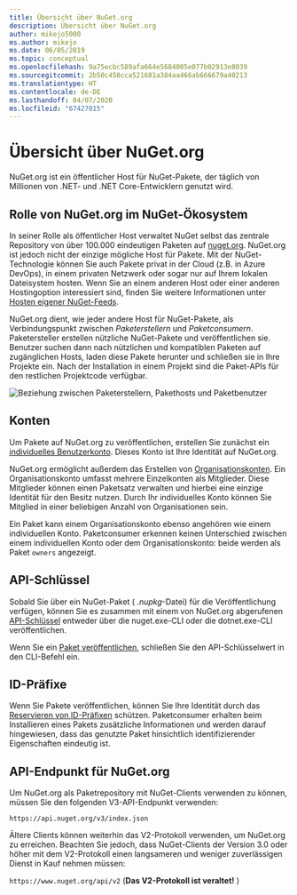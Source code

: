 ```yaml
---
title: Übersicht über NuGet.org
description: Übersicht über NuGet.org
author: mikejo5000
ms.author: mikejo
ms.date: 06/05/2019
ms.topic: conceptual
ms.openlocfilehash: 9a75ecbc589afa664e5684005e077b02913e8039
ms.sourcegitcommit: 2b50c450cca521681a384aa466ab666679a40213
ms.translationtype: HT
ms.contentlocale: de-DE
ms.lasthandoff: 04/07/2020
ms.locfileid: "67427015"
---
```

# <a name="overview-of-nugetorg"></a>Übersicht über NuGet.org

NuGet.org ist ein öffentlicher Host für NuGet-Pakete, der täglich von Millionen von .NET- und .NET Core-Entwicklern genutzt wird.

## <a name="role-of-nugetorg-in-the-nuget-ecosystem"></a>Rolle von NuGet.org im NuGet-Ökosystem

In seiner Rolle als öffentlicher Host verwaltet NuGet selbst das zentrale Repository von über 100.000 eindeutigen Paketen auf [nuget.org](https://www.nuget.org). NuGet.org ist jedoch nicht der einzige mögliche Host für Pakete. Mit der NuGet-Technologie können Sie auch Pakete privat in der Cloud (z.B. in Azure DevOps), in einem privaten Netzwerk oder sogar nur auf Ihrem lokalen Dateisystem hosten. Wenn Sie an einem anderen Host oder einer anderen Hostingoption interessiert sind, finden Sie weitere Informationen unter [Hosten eigener NuGet-Feeds](../hosting-packages/overview.md).

NuGet.org dient, wie jeder andere Host für NuGet-Pakete, als Verbindungspunkt zwischen *Paketerstellern* und *Paketconsumern*. Paketersteller erstellen nützliche NuGet-Pakete und veröffentlichen sie. Benutzer suchen dann nach nützlichen und kompatiblen Paketen auf zugänglichen Hosts, laden diese Pakete herunter und schließen sie in Ihre Projekte ein. Nach der Installation in einem Projekt sind die Paket-APIs für den restlichen Projektcode verfügbar.

![Beziehung zwischen Paketerstellern, Pakethosts und Paketbenutzer](media/nuget-roles.png)

## <a name="accounts"></a>Konten

Um Pakete auf NuGet.org zu veröffentlichen, erstellen Sie zunächst ein [individuelles Benutzerkonto](individual-accounts.md). Dieses Konto ist Ihre Identität auf NuGet.org.

NuGet.org ermöglicht außerdem das Erstellen von [Organisationskonten](organizations-on-nuget-org.md). Ein Organisationskonto umfasst mehrere Einzelkonten als Mitglieder. Diese Mitglieder können einen Paketsatz verwalten und hierbei eine einzige Identität für den Besitz nutzen. Durch Ihr individuelles Konto können Sie Mitglied in einer beliebigen Anzahl von Organisationen sein.

Ein Paket kann einem Organisationskonto ebenso angehören wie einem individuellen Konto. Paketconsumer erkennen keinen Unterschied zwischen einem individuellen Konto oder dem Organisationskonto: beide werden als Paket `owners` angezeigt.

## <a name="api-keys"></a>API-Schlüssel

Sobald Sie über ein NuGet-Paket ( *.nupkg*-Datei) für die Veröffentlichung verfügen, können Sie es zusammen mit einem von NuGet.org abgerufenen [API-Schlüssel](scoped-api-keys.md) entweder über die nuget.exe-CLI oder die dotnet.exe-CLI veröffentlichen.

Wenn Sie ein [Paket veröffentlichen](../create-packages/creating-a-package.md), schließen Sie den API-Schlüsselwert in den CLI-Befehl ein.

## <a name="id-prefixes"></a>ID-Präfixe

Wenn Sie Pakete veröffentlichen, können Sie Ihre Identität durch das [Reservieren von ID-Präfixen](id-prefix-reservation.md) schützen. Paketconsumer erhalten beim Installieren eines Pakets zusätzliche Informationen und werden darauf hingewiesen, dass das genutzte Paket hinsichtlich identifizierender Eigenschaften eindeutig ist.

## <a name="api-endpoint-for-nugetorg"></a>API-Endpunkt für NuGet.org

Um NuGet.org als Paketrepository mit NuGet-Clients verwenden zu können, müssen Sie den folgenden V3-API-Endpunkt verwenden: 

`https://api.nuget.org/v3/index.json`

Ältere Clients können weiterhin das V2-Protokoll verwenden, um NuGet.org zu erreichen. Beachten Sie jedoch, dass NuGet-Clients der Version 3.0 oder höher mit dem V2-Protokoll einen langsameren und weniger zuverlässigen Dienst in Kauf nehmen müssen:

`https://www.nuget.org/api/v2` (**Das V2-Protokoll ist veraltet!** )
